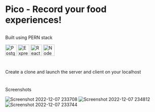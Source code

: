 # Pico - Record your food experiences!

##
Built using PERN stack
<p align="left">
<a href="https://www.postgresql.org/" target="_blank" rel="noreferrer"><img src="https://raw.githubusercontent.com/danielcranney/readme-generator/main/public/icons/skills/postgresql-colored.svg" width="36" height="36" alt="PostgreSQL" /></a>
<a href="https://expressjs.com/" target="_blank" rel="noreferrer"><img src="https://raw.githubusercontent.com/danielcranney/readme-generator/main/public/icons/skills/express-colored.svg" width="36" height="36" alt="Express" /></a>
<a href="https://reactjs.org/" target="_blank" rel="noreferrer"><img src="https://raw.githubusercontent.com/danielcranney/readme-generator/main/public/icons/skills/react-colored.svg" width="36" height="36" alt="React" /></a>
<a href="https://nodejs.org/en/" target="_blank" rel="noreferrer"><img src="https://raw.githubusercontent.com/danielcranney/readme-generator/main/public/icons/skills/nodejs-colored.svg" width="36" height="36" alt="NodeJS" /></a>
</p>

#
Create a clone and launch the server and client on your localhost

#
Screenshots

![Screenshot 2022-12-07 233708](https://user-images.githubusercontent.com/73868258/206389205-08fadb31-6c7c-40e8-9b0d-c2096afce66d.png)
![Screenshot 2022-12-07 234812](https://user-images.githubusercontent.com/73868258/206389208-789ddd99-1ef5-4c26-93cb-0dade4159d6a.png)
![Screenshot 2022-12-07 233744](https://user-images.githubusercontent.com/73868258/206389210-60a0f64e-db29-4bf6-a043-2bab60b1a965.png)
